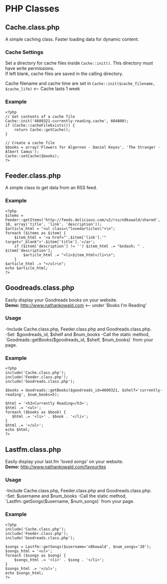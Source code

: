 PHP Classes
===========

## Cache.class.php
A simple caching class. Faster loading data for dynamic content.  

### Cache Settings
Set a directory for cache files inside `Cache::init()`. This directory must have write permissions.   
If left blank, cache files are saved in the calling directory.   

Cache filename and cache time are set in `Cache::init($cache_filename, $cache_life)` <-- Cache lasts 1 week  

### Example
    <?php
    // Get contents of a cache file
    Cache::init('4609321-currently-reading.cache', 604800);
    if (Cache::cacheFileExists()) {
        return Cache::getCache();
    }

    // Create a cache file 
    $books = array('Flowers for Algernon - Daniel Keyes', 'The Stranger - Albert Camus');
    Cache::setCache($books);
    ?>

## Feeder.class.php
A simple class to get data from an RSS feed.

### Example
    <?php
    $items = Feeder::getItems('http://feeds.delicious.com/v2/rss/n8kowald/shared', 10, array('title', 'link', 'description'));
    $article_html = "<ul class=\"lovedarticles\">\n";
    foreach ($items as $item) {
        $item_html = '<a href="'.$item['link'].'" target="_blank">'.$item['title'].'</a>';
        if ($item['description'] != '') $item_html .= "&ndash; " . $item['description'];
            $article_html .= "<li>$item_html</li>\n";
        }
    $article_html .= "</ul>\n";
    echo $article_html;
    ?>

## Goodreads.class.php
Easily display your Goodreads books on your website.  
**Demo:** http://www.nathankowald.com <-- under 'Books I'm Reading'

### Usage
-Include Cache.class.php, Feeder.class.php and Goodreads.class.php.  
-Set: $goodreads_id, $shelf and $num_books  
-Call the static method, `Goodreads::getBooks($goodreads_id, $shelf, $num_books)` from your page. 

### Example
    <?php
    include('Cache.class.php');
    include('Feeder.class.php');
    include('Goodreads.class.php');
    
    $books = Goodreads::getBooks($goodreads_id=4609321, $shelf='currently-reading', $num_books=5);
    
    $html = '<h3>Currently Reading</h3>';
    $html .= '<ul>';
    foreach ($books as $book) {
       $html .= '<li>' . $book . '</li>';
    }
    $html .= '</ul>';
    echo $html;
    ?>

## Lastfm.class.php
Easily display your last.fm 'loved songs' on your website.  
**Demo:** http://www.nathankowald.com/favourites

### Usage
-Include Cache.class.php, Feeder.class.php and Goodreads.class.php.  
-Set: $username and $num_books  
-Call the static method, `Lastfm::getSongs($username, $num_songs)` from your page. 

### Example
    <?php
    include('Cache.class.php');
    include('Feeder.class.php');
    include('Goodreads.class.php');
    
    $songs = Lastfm::getSongs($username='n8kowald', $num_songs='20');
    $songs_html = '<ul>';
    foreach ($songs as $song) {
        $songs_html .= '<li>' . $song . '</li>';
    }
    $songs_html .= '</ul>';
    echo $songs_html;
    ?>



